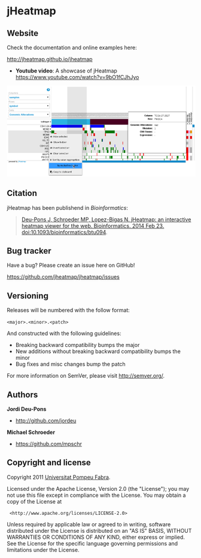 jHeatmap
========

Website
--------

Check the documentation and online examples here: 

http://jheatmap.github.io/jheatmap

- **Youtube video**: A showcase of jHeatmap https://www.youtube.com/watch?v=9bO1fCJhJyo

![Image of a jHeatmap](jheatmap-screenshot.png)


Citation
--------------

jHeatmap has been publishend in *Bioinformatics*: 

 > [Deu-Pons J, Schroeder MP, Lopez-Bigas N. jHeatmap: an interactive heatmap viewer for the web. Bioinformatics. 2014 Feb 23. doi:10.1093/bioinformatics/btu094](http://bioinformatics.oxfordjournals.org/content/30/12/1757.full).

Bug tracker
-----------

Have a bug? Please create an issue here on GitHub!

https://github.com/jheatmap/jheatmap/issues

Versioning
----------

Releases will be numbered with the follow format:

`<major>.<minor>.<patch>`

And constructed with the following guidelines:

* Breaking backward compatibility bumps the major
* New additions without breaking backward compatibility bumps the minor
* Bug fixes and misc changes bump the patch

For more information on SemVer, please visit <http://semver.org/>.

Authors
-------

**Jordi Deu-Pons**

+ <http://github.com/jordeu>

**Michael Schroeder**

+ <https://github.com/mpschr>


Copyright and license
---------------------

Copyright 2011 [Universitat Pompeu Fabra](http://www.upf.edu).

 Licensed under the Apache License, Version 2.0 (the "License");
 you may not use this file except in compliance with the License.
 You may obtain a copy of the License at

     <http://www.apache.org/licenses/LICENSE-2.0>

 Unless required by applicable law or agreed to in writing, software
 distributed under the License is distributed on an "AS IS" BASIS,
 WITHOUT WARRANTIES OR CONDITIONS OF ANY KIND, either express or implied.
 See the License for the specific language governing permissions and
 limitations under the License.



